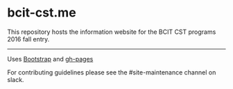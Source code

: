 # bcit-cst.me

This repository hosts the information website for the BCIT CST programs 2016 fall entry.

--------

Uses [Bootstrap](https://github.com/twbs/bootstrap) and [gh-pages](https://pages.github.com/)


For contributing guidelines please see the #site-maintenance channel on slack.